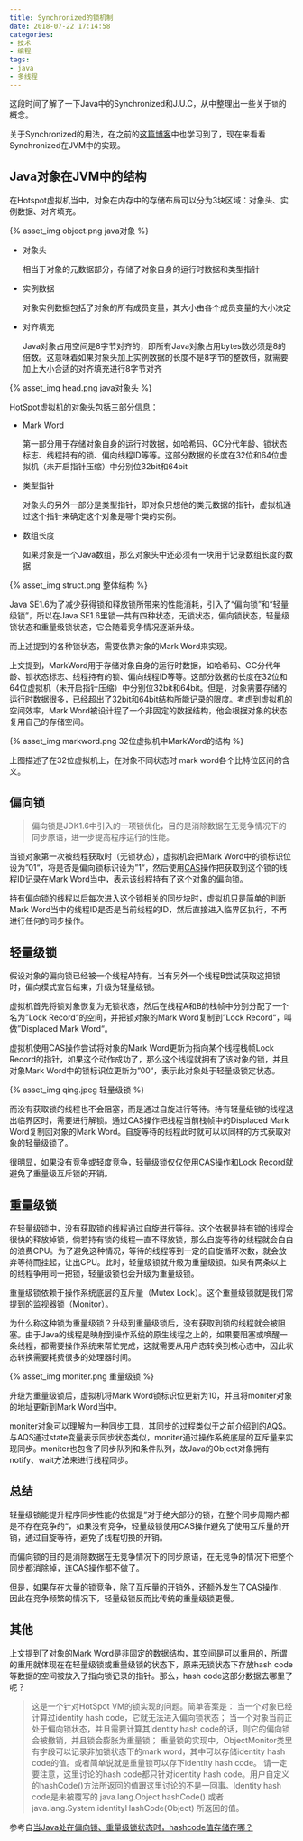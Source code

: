 ```yaml
---
title: Synchronized的锁机制
date: 2018-07-22 17:14:58
categories: 
- 技术
- 编程
tags:
- java
- 多线程
---
```


这段时间了解了一下Java中的Synchronized和J.U.C，从中整理出一些关于`锁`的概念。

关于Synchronized的用法，在之前的[这篇博客](http://yukai.space/2016/08/16/synchronized%E7%9A%84%E4%B8%80%E4%BA%9B%E7%94%A8%E6%B3%95/)中也学习到了，现在来看看Synchronized在JVM中的实现。

## Java对象在JVM中的结构

在Hotspot虚拟机当中，对象在内存中的存储布局可以分为3块区域：对象头、实例数据、对齐填充。

{% asset_img object.png java对象 %}

<!-- more -->

- 对象头

  相当于对象的元数据部分，存储了对象自身的运行时数据和类型指针

- 实例数据

  对象实例数据包括了对象的所有成员变量，其大小由各个成员变量的大小决定

- 对齐填充

  Java对象占用空间是8字节对齐的，即所有Java对象占用bytes数必须是8的倍数。这意味着如果对象头加上实例数据的长度不是8字节的整数倍，就需要加上大小合适的对齐填充进行8字节对齐

{% asset_img head.png java对象头 %}

HotSpot虚拟机的对象头包括三部分信息：

- Mark Word

  第一部分用于存储对象自身的运行时数据，如哈希码、GC分代年龄、锁状态标志、线程持有的锁、偏向线程ID等等。这部分数据的长度在32位和64位虚拟机（未开启指针压缩）中分别位32bit和64bit

- 类型指针

  对象头的另外一部分是类型指针，即对象只想他的类元数据的指针，虚拟机通过这个指针来确定这个对象是哪个类的实例。

- 数组长度

  如果对象是一个Java数组，那么对象头中还必须有一块用于记录数组长度的数据

{% asset_img struct.png 整体结构 %}

Java SE1.6为了减少获得锁和释放锁所带来的性能消耗，引入了“偏向锁”和“轻量级锁”，所以在Java SE1.6里锁一共有四种状态，无锁状态，偏向锁状态，轻量级锁状态和重量级锁状态，它会随着竞争情况逐渐升级。

而上述提到的各种锁状态，需要依靠对象的Mark Word来实现。

上文提到，MarkWord用于存储对象自身的运行时数据，如哈希码、GC分代年龄、锁状态标志、线程持有的锁、偏向线程ID等等。这部分数据的长度在32位和64位虚拟机（未开启指针压缩）中分别位32bit和64bit。但是，对象需要存储的运行时数据很多，已经超出了32bit和64bit结构所能记录的限度。考虑到虚拟机的空间效率，Mark Word被设计程了一个非固定的数据结构，他会根据对象的状态复用自己的存储空间。

{% asset_img markword.png 32位虚拟机中MarkWord的结构 %}

上图描述了在32位虚拟机上，在对象不同状态时 mark word各个比特位区间的含义。

## 偏向锁

> 偏向锁是JDK1.6中引入的一项锁优化，目的是消除数据在无竞争情况下的同步原语，进一步提高程序运行的性能。

当锁对象第一次被线程获取时（无锁状态），虚拟机会把Mark Word中的锁标识位设为”01“，将是否是偏向锁标识设为”1“，然后使用[CAS](http://yukai.space/2018/07/13/JUC%E6%A6%82%E8%BF%B0/#CAS)操作把获取到这个锁的线程ID记录在Mark Word当中，表示该线程持有了这个对象的偏向锁。

持有偏向锁的线程以后每次进入这个锁相关的同步块时，虚拟机只是简单的判断Mark Word当中的线程ID是否是当前线程的ID，然后直接进入临界区执行，不再进行任何的同步操作。

## 轻量级锁

假设对象的偏向锁已经被一个线程A持有。当有另外一个线程B尝试获取这把锁时，偏向模式宣告结束，升级为轻量级锁。

虚拟机首先将锁对象恢复为无锁状态，然后在线程A和B的栈帧中分别分配了一个名为”Lock Record“的空间，并把锁对象的Mark Word复制到”Lock Record“，叫做”Displaced Mark Word“。

虚拟机使用CAS操作尝试将对象的Mark Word更新为指向某个线程栈帧Lock Record的指针，如果这个动作成功了，那么这个线程就拥有了该对象的锁，并且对象Mark Word中的锁标识位更新为”00“，表示此对象处于轻量级锁定状态。

{% asset_img qing.jpeg 轻量级锁 %}

而没有获取锁的线程也不会阻塞，而是通过自旋进行等待。持有轻量级锁的线程退出临界区时，需要进行解锁。通过CAS操作把线程当前栈帧中的Displaced Mark Word复制回对象的Mark Word。自旋等待的线程此时就可以以同样的方式获取对象的轻量级锁了。

很明显，如果没有竞争或轻度竞争，轻量级锁仅仅使用CAS操作和Lock Record就避免了重量级互斥锁的开销。

## 重量级锁

在轻量级锁中，没有获取锁的线程通过自旋进行等待。这个依据是持有锁的线程会很快的释放掉锁，倘若持有锁的线程一直不释放锁，那么自旋等待的线程就会白白的浪费CPU。为了避免这种情况，等待的线程等到一定的自旋循环次数，就会放弃等待而挂起，让出CPU。此时，轻量级锁就升级为重量级锁。如果有两条以上的线程争用同一把锁，轻量级锁也会升级为重量级锁。

重量级锁依赖于操作系统底层的互斥量（Mutex Lock）。这个重量级锁就是我们常提到的监视器锁（Monitor）。

为什么称这种锁为重量级锁？升级到重量级锁后，没有获取到锁的线程就会被阻塞。由于Java的线程是映射到操作系统的原生线程之上的，如果要阻塞或唤醒一条线程，都需要操作系统来帮忙完成，这就需要从用户态转换到核心态中，因此状态转换需要耗费很多的处理器时间。

{% asset_img moniter.png 重量级锁 %}

升级为重量级锁后，虚拟机将Mark Word锁标识位更新为10，并且将moniter对象的地址更新到Mark Word当中。

moniter对象可以理解为一种同步工具，其同步的过程类似于之前介绍到的[AQS](http://yukai.space/2018/07/13/JUC%E6%A6%82%E8%BF%B0/#AQS)。与AQS通过state变量表示同步状态类似，moniter通过操作系统底层的互斥量来实现同步。moniter也包含了同步队列和条件队列，故Java的Object对象拥有notify、wait方法来进行线程同步。

## 总结

轻量级锁能提升程序同步性能的依据是”对于绝大部分的锁，在整个同步周期内都是不存在竞争的“，如果没有竞争，轻量级锁使用CAS操作避免了使用互斥量的开销，通过自旋等待，避免了线程切换的开销。

而偏向锁的目的是消除数据在无竞争情况下的同步原语，在无竞争的情况下把整个同步都消除掉，连CAS操作都不做了。

但是，如果存在大量的锁竞争，除了互斥量的开销外，还额外发生了CAS操作，因此在竞争频繁的情况下，轻量级锁反而比传统的重量级锁更慢。

## 其他

上文提到了对象的Mark Word是非固定的数据结构，其空间是可以重用的，所谓的重用就体现在在轻量级锁或重量级锁的状态下，原来无锁状态下存放hash code等数据的空间被放入了指向锁记录的指针。那么，hash code这部分数据去哪里了呢？

> 这是一个针对HotSpot VM的锁实现的问题。简单答案是：
>当一个对象已经计算过identity hash code，它就无法进入偏向锁状态；
>当一个对象当前正处于偏向锁状态，并且需要计算其identity hash code的话，则它的偏向锁会被撤销，并且锁会膨胀为重量锁；
>重量锁的实现中，ObjectMonitor类里有字段可以记录非加锁状态下的mark word，其中可以存储identity hash code的值。或者简单说就是重量锁可以存下identity hash code。
>请一定要注意，这里讨论的hash code都只针对identity hash code。用户自定义的hashCode()方法所返回的值跟这里讨论的不是一回事。Identity hash code是未被覆写的 java.lang.Object.hashCode() 或者 java.lang.System.identityHashCode(Object) 所返回的值。

参考自[当Java处在偏向锁、重量级锁状态时，hashcode值存储在哪？](https://www.zhihu.com/question/52116998)